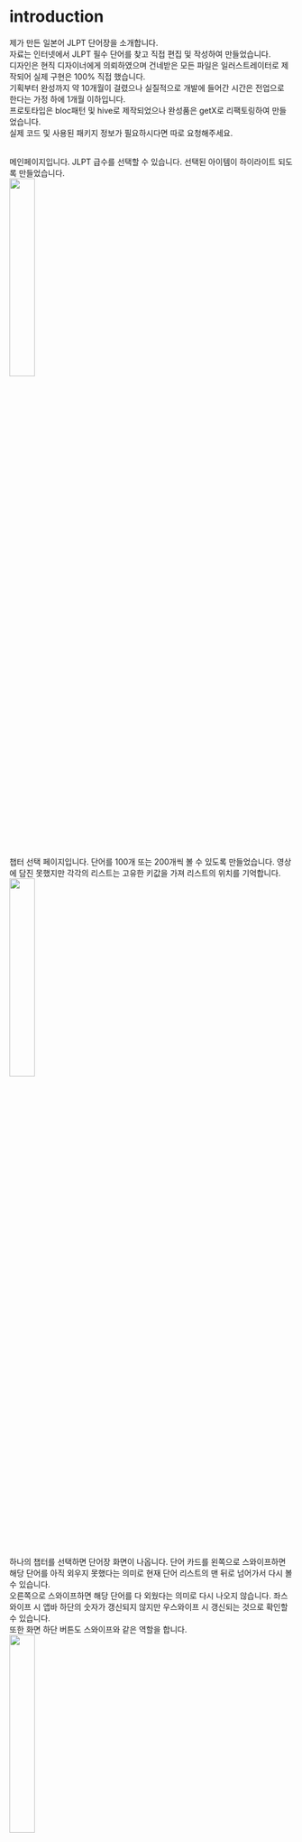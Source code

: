 # introduction

제가 만든 일본어 JLPT 단어장을 소개합니다.<br>
자료는 인터넷에서 JLPT 필수 단어를 찾고 직접 편집 및 작성하여 만들었습니다.<br>
디자인은 현직 디자이너에게 의뢰하였으며 건네받은 모든 파일은 일러스트레이터로 제작되어 실제 구현은 100% 직접 했습니다.<br>
기획부터 완성까지 약 10개월이 걸렸으나 실질적으로 개발에 들어간 시간은 전업으로 한다는 가정 하에 1개월 이하입니다.<br>
프로토타입은 bloc패턴 및 hive로 제작되었으나 완성품은 getX로 리팩토링하여 만들었습니다.<br>
실제 코드 및 사용된 패키지 정보가 필요하시다면 따로 요청해주세요.<br><br>


메인페이지입니다. JLPT 급수를 선택할 수 있습니다. 선택된 아이템이 하이라이트 되도록 만들었습니다.<br>
<img src="https://user-images.githubusercontent.com/33222740/110444569-8964cd80-8100-11eb-81b7-e31a1a287cbf.gif" width="30%"><br><br>


챕터 선택 페이지입니다. 단어를 100개 또는 200개씩 볼 수 있도록 만들었습니다. 영상에 담진 못했지만 각각의 리스트는 고유한 키값을 가져 리스트의 위치를 기억합니다.<br>
<img src="https://user-images.githubusercontent.com/33222740/110444611-941f6280-8100-11eb-99da-5fd1ff56acca.gif" width="30%"><br><br>


하나의 챕터를 선택하면 단어장 화면이 나옵니다. 단어 카드를 왼쪽으로 스와이프하면 해당 단어를 아직 외우지 못했다는 의미로 현재 단어 리스트의 맨 뒤로 넘어가서 다시 볼 수 있습니다. <br>
오른쪽으로 스와이프하면 해당 단어를 다 외웠다는 의미로 다시 나오지 않습니다. 좌스와이프 시 앱바 하단의 숫자가 갱신되지 않지만 우스와이프 시 갱신되는 것으로 확인할 수 있습니다.<br>
또한 화면 하단 버튼도 스와이프와 같은 역할을 합니다.<br>
<img src="https://user-images.githubusercontent.com/33222740/110444674-a6999c00-8100-11eb-8659-837eed22ee10.gif" width="30%"><br><br>


모든 단어를 다 외웠다면(우스와이프했다면) 다이얼로그 창이 뜨며 챕터 선택 페이지로 이동할 수 있습니다.<br>
챕터 목록 우측에서 5개의 구슬 중 하나의 구슬이 분홍색으로 활성화되는 것을 확인할 수 있고 이 구슬 Row들은 해당 챕터를 몇 번 공부했는지 확인하는 용도로 쓰입니다.<br>
<img src="https://user-images.githubusercontent.com/33222740/110444704-af8a6d80-8100-11eb-85b3-cf0b2073128c.gif" width="30%"><br><br>


선택된 챕터의 아이콘이 빨간색으로 변하기 때문에 나중에 봐도 해당 챕터를 공부하는 중인지 아닌지 확인 가능합니다. <br>
참고로 한번의 공부를 끝낸다면 아이콘은 다시 비활성화되며 이것은 이전 영상에서 확인할 수 있습니다.<br>
<img src="https://user-images.githubusercontent.com/33222740/110444787-c3ce6a80-8100-11eb-8840-222ea70f1809.gif" width="30%"><br><br>


앱을 완전히 종료시켰다가 다시 켜도 자료는 이전처럼 유지됩니다.<br>
https://user-images.githubusercontent.com/33222740/110444900-e6608380-8100-11eb-93b8-dbaac714a57c.mp4


